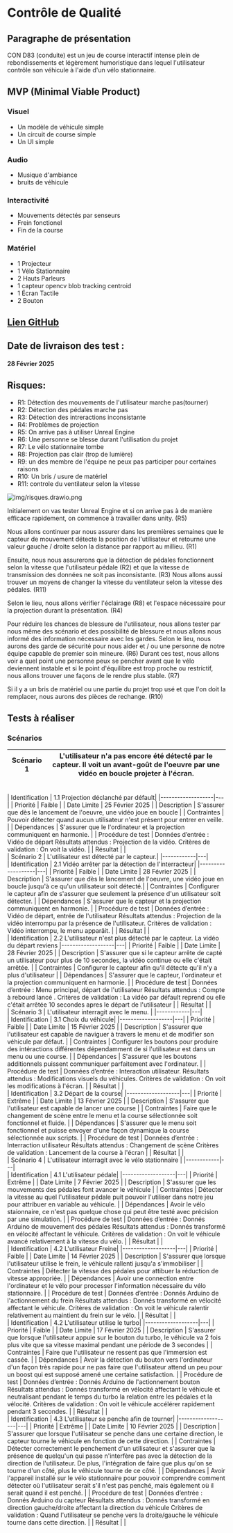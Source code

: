 # Contrôle de Qualité
## Paragraphe de présentation


CON D83 (conduite) est un jeu de course interactif intense plein de rebondissements et légèrement humoristique dans lequel l'utilisateur contrôle son véhicule à l'aide d'un vélo stationnaire.

## MVP (Minimal Viable Product)

### Visuel

- Un modèle de véhicule simple
- Un circuit de course simple
- Un UI simple

### Audio

- Musique d'ambiance
- bruits de véhicule

### Interactivité

- Mouvements détectés par senseurs
- Frein fonctionel
- Fin de la course

### Matériel

- 1 Projecteur
- 1 Vélo Stationnaire
- 2 Hauts Parleurs
- 1 capteur opencv blob tracking centroid
- 1 Écran Tactile
- 2 Bouton
 


## [Lien GitHub](https://github.com/GearShift-Games/CON-D83/tree/main)

## Date de livraison des test :

#### 28 Février 2025

## Risques:

- R1: Détection des mouvements de l'utilisateur marche pas(tourner)
- R2: Détection des pédales marche pas
- R3: Détection des intreractions inconsistante
- R4: Problèmes de projection
- R5: On arrive pas à utiliser Unreal Engine
- R6: Une personne se blesse durant l'utilisation du projet
- R7: Le vélo stationnaire tombe
- R8: Projection pas clair (trop de lumière)
- R9: un des membre de l'équipe ne peux pas participer pour certaines raisons
- R10: Un bris / usure de matériel
- R11: controle du ventilateur selon la vitesse

![img/risques.drawio.png](img/risques.drawio.png)

Initialement on vas tester Unreal Engine et si on arrive pas à de manière efficace rapidement, on commence à travailler dans unity. (R5)

Nous allons continuer par nous assurer dans les premières semaines que le capteur de mouvement détecte la position de l'utilisateur et retourne une valeur gauche / droite selon la distance par rapport au millieu. (R1) 

Ensuite, nous nous assurerons que la détection de pédales fonctionnent selon la vitesse que l'utilisateur pédale (R2) et que la vitesse de transmission des données ne soit pas inconsistante. (R3) Nous allons aussi trouver un moyens de changer la vitesse du ventilateur selon la vitesse des pédales. (R11)

Selon le lieu, nous allons vérifier l'éclairage (R8) et l'espace nécessaire pour la projection durant la présentation. (R4)

Pour réduire les chances de blessure de l'utilisateur, nous allons tester par nous même des scénario et des possibilité de blessure et nous allons nous informé des information nécessaire avec les gardes. Selon le lieu, nous aurons des garde de sécurité pour nous aider et / ou une personne de notre équipe capable de premier soin mineure. (R6) Durant ces test, nous allons voir a quel point une personne peux se pencher avant que le vélo deviennent instable et si le point d'équilibre est trop proche ou restrictif, nous allons trouver une façons de le rendre plus stable. (R7)

Si il y a un bris de matériel ou une partie du projet trop usé et que l'on doit la remplacer, nous aurons des pièces de rechange. (R10)

## Tests à réaliser
### Scénarios
 
| Scénario 1 | L'utilisateur n'a pas encore été détecté par le capteur. Il voit un avant-goût de l'oeuvre par une vidéo en boucle projeter à l'écran.  |
|------------|---|
 <br>
| Identification    | 1.1  Projection déclanché par défault|
|-------------------|---|
| Priorité          | Faible  |
| Date Limite       |  25 Février 2025 |
| Description       | S'assurer que dès le lancement de l'oeuvre, une vidéo joue en boucle |
| Contraintes       | Pouvoir détecter quand aucun utilisateur n'est présent pour entrer en veille. |
| Dépendances       | S'assurer que le l'ordinateur et la projection communiquent en harmonie.  |
| Procédure de test |  Données d’entrée : Vidéo de départ Résultats attendus : Projection de la vidéo. Critères de validation : On voit la vidéo. |
| Résultat          |   |
 <br>
| Scénario 2 |  L'utilisateur est détecté par le capteur.|
|------------|---|
 <br>
| Identification    | 2.1  Vidéo arrêter par la détection de l'interracteur|
|-------------------|---|
| Priorité          | Faible |
| Date Limite       | 28 Février 2025  |
| Description       | S'assurer que dès le lancement de l'oeuvre, une vidéo joue en boucle jusqu'à ce qu'un utilisateur soit détecté.|
| Contraintes       | Configurer le capteur afin de s'assurer que seulement la présence d'un utilisateur soit détecter.  |
| Dépendances       | S'assurer que le capteur et la projection communiquent en harmonie.  |
| Procédure de test | Données d’entrée : Vidéo de départ, entrée de l'utilisateur Résultats attendus : Projection de la vidéo interrompu par la présence de l'utilisateur. Critères de validation : Vidéo interrompu, le menu apparâit. |
| Résultat          |   |
 <br>
| Identification    | 2.2  L'utilisateur n'est plus détecté par le capteur. La vidéo du départ reviens
|-------------------|---|
| Priorité          | Faible  |
| Date Limite       | 28 Février 2025  |
| Description       | S'assurer que si le capteur arrête de capté un utilisateur pour plus de 10 secondes, la vidéo continue ou elle c'était arrêtée.  |
| Contraintes       | Configurer le capteur afin qu'il détecte qu'il n'y a plus d'utilisateur  |
| Dépendances       | S'assurer que le capteur, l'ordinateur et la projection communiquent en harmonie.  |
| Procédure de test | Données d’entrée : Menu principal, départ de l'utilisateur Résultats attendus : Compte à rebourd lancé . Critères de validation : La vidéo par défault reprend ou elle c'était arrêtée 10 secondes apres le départ de l'utilisateur |
| Résultat          |   |
 <br>
| Scénario 3 | L'utilisateur interragit avec le menu.  |
|------------|---|
 <br>
| Identification    | 3.1  Choix du véhicule|
|-------------------|---|
| Priorité          | Faible  |
| Date Limite       | 15 Février 2025  |
| Description       | S'assurer que l'utilisateur est capable de naviguer à travers le menu et de modifier son véhicule par défaut. |
| Contraintes       | Configurer les boutons pour produire des intéractions différentes dépendamment de si l'utilisateur est dans un menu ou une course. |
| Dépendances       | S'assurer que les boutons additionnels puissent communiquer parfaitement avec l'ordinateur.  |
| Procédure de test | Données d’entrée : Interaction utilisateur. Résultats attendus : Modifications visuels du véhicules. Critères de validation : On voit les modifications à l'écran. |
| Résultat          |   |
 <br>
| Identification    | 3.2  Départ de la course|
|-------------------|---|
| Priorité          | Extrême  |
| Date Limite       | 13 Février 2025  |
| Description       | S'assurer que l'utilisateur est capable de lancer une course |
| Contraintes       | Faire que le changement de scène entre le menu et la course sélectionnée soit fonctionnel et fluide. |
| Dépendances       | S'assurer que le menu soit fonctionnel et puisse envoyer d'une façon dynamique la course sélectionnée aux scripts.  |
| Procédure de test | Données d’entrée : Interraction utilisateur Résultats attendus : Changement de scène Critères de validation : Lancement de la course à l'écran |
| Résultat          |   |
 <br>
| Scénario 4 | L'utilisateur interragit avec le vélo stationnaire  |
|------------|---|
 <br>
| Identification    | 4.1  L'utilisateur pédale|
|-------------------|---|
| Priorité          | Extrême  |
| Date Limite       | 7 Février 2025  |
| Description       | S'assurer que les mouvements des pédales font avancer le véhicule |
| Contraintes       | Détecter la vitesse au quel l'utilisateur pédale puit pouvoir l'utiliser dans notre jeu pour attribuer en variable au véhicule. |
| Dépendances       | Avoir le vélo staionnaire, ce n'est pas quelque chose qui peut être testé avec précision par une simulation.  |
| Procédure de test | Données d’entrée : Donnés Arduino de mouvement des pédales Résultats attendus : Donnés transformé en vélocité affectant le véhicule. Critères de validation : On voit le véhicule avancé relativement à la vitesse du vélo. |
| Résultat          |   |
 <br>
| Identification    | 4.2  L'utilisateur Freine|
|-------------------|---|
| Priorité          | Faible  |
| Date Limite       | 14 Février 2025  |
| Description       | S'assurer que lorsque l'utilisateur utilise le frein, le véhicule rallenti jusqu'a s'immobiliser |
| Contraintes       | Détecter la vitesse des pédales pour attibuer la réduction de vitesse appropriée. |
| Dépendances       | Avoir une connection entre l'ordinateur et le vélo pour processer l'information nécessaire du vélo stationnaire.  |
| Procédure de test | Données d’entrée : Donnés Arduino de l'actionnement du frein Résultats attendus : Donnés transformé en vélocité affectant le véhicule. Critères de validation : On voit le véhicule ralentir relativement au maintient du frein sur le vélo. |
| Résultat          |   |
 <br>
| Identification    | 4.2  L'utilisateur utilise le turbo|
|-------------------|---|
| Priorité          | Faible  |
| Date Limite       | 17 Février 2025  |
| Description       | S'assurer que lorsque l'utilisateur appuie sur le bouton du turbo, le véhicule va 2 fois plus vite que sa vitesse maximal pendant une période de 3 secondes |
| Contraintes       | Faire que l'utilisateur ne ressent pas que l'immersion est cassée. |
| Dépendances       | Avoir la détection du bouton vers l'ordinateur d'un façon très rapide pour ne pas faire que l'utilisateur attend un peu pour un boost qui est supposé amené une certaine satisfaction. |
| Procédure de test | Données d’entrée : Donnés Arduino de l'actionnement bouton Résultats attendus : Donnés transformé en vélocité affectant le véhicule et neutralisant pendant le temps du turbo la relation entre les pédales et la vélocité. Critères de validation : On voit le véhicule accélérer rapidement pendant 3 secondes. |
| Résultat          |   |
 <br>
| Identification    | 4.3  L'utilisateur se penche afin de tourner|
|-------------------|---|
| Priorité          | Extrême  |
| Date Limite       | 10 Février 2025  |
| Description       | S'assurer que lorsque l'utilisateur se penche dans une certaine direction, le capteur tourne le véhicule en fonction de cette direction. |
| Contraintes       | Détecter correctement le penchement d'un utilisateur et s'assurer que la présence de quelqu'un qui passe n'interfère pas avec la détection de la direction de l'utilisateur. De plus, l'intégration de faire que plus qu'on se tourne d'un côté, plus le véhicule tourne de ce côté. |
| Dépendances       | Avoir l'appareil installé sur le vélo stationnaire pour pouvoir comprendre comment détecter où l'utilisateur serait s'il n'est pas penché, mais également où il serait quand il est penché. |
| Procédure de test |  Données d’entrée : Donnés Arduino du capteur Résultats attendus : Donnés transformé en direction gauche/droite affectant la direction du véhicule Critères de validation : Quand l'utilisateur se penche vers la droite/gauche le véhicule tourne dans cette direction. |
| Résultat          |   |
<br>